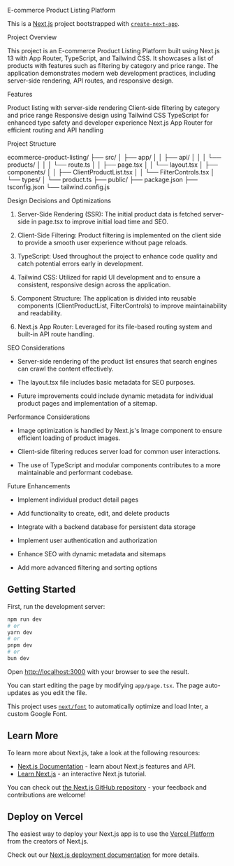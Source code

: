 E-commerce Product Listing Platform

This is a [Next.js](https://nextjs.org/) project bootstrapped with [`create-next-app`](https://github.com/vercel/next.js/tree/canary/packages/create-next-app).

Project Overview

This project is an E-commerce Product Listing Platform built using Next.js 13 with App Router, TypeScript, and Tailwind CSS. It showcases a list of products with features such as filtering by category and price range. The application demonstrates modern web development practices, including server-side rendering, API routes, and responsive design.



Features

Product listing with server-side rendering
Client-side filtering by category and price range
Responsive design using Tailwind CSS
TypeScript for enhanced type safety and developer experience
Next.js App Router for efficient routing and API handling



Project Structure



ecommerce-product-listing/
├── src/
│   ├── app/
│   │   ├── api/
│   │   │   └── products/
│   │   │       └── route.ts
│   │   ├── page.tsx
│   │   └── layout.tsx
│   ├── components/
│   │   ├── ClientProductList.tsx
│   │   └── FilterControls.tsx
│   └── types/
│       └── product.ts
├── public/
├── package.json
├── tsconfig.json
└── tailwind.config.js





Design Decisions and Optimizations

1. Server-Side Rendering (SSR): The initial product data is fetched server-side in page.tsx to improve initial load time and SEO.

2. Client-Side Filtering: Product filtering is implemented on the client side to provide a smooth user experience without page reloads.

3. TypeScript: Used throughout the project to enhance code quality and catch potential errors early in development.

4. Tailwind CSS: Utilized for rapid UI development and to ensure a consistent, responsive design across the application.

5. Component Structure: The application is divided into reusable components (ClientProductList, FilterControls) to improve maintainability and readability.

6. Next.js App Router: Leveraged for its file-based routing system and built-in API route handling.






SEO Considerations

* Server-side rendering of the product list ensures that search engines can crawl the content effectively.

* The layout.tsx file includes basic metadata for SEO purposes.

* Future improvements could include dynamic metadata for individual product pages and implementation of a sitemap.






Performance Considerations

* Image optimization is handled by Next.js's Image component to ensure efficient loading of product images.

* Client-side filtering reduces server load for common user interactions.

* The use of TypeScript and modular components contributes to a more maintainable and performant codebase.






Future Enhancements

* Implement individual product detail pages

* Add functionality to create, edit, and delete products

* Integrate with a backend database for persistent data storage

* Implement user authentication and authorization

* Enhance SEO with dynamic metadata and sitemaps

* Add more advanced filtering and sorting options

## Getting Started

First, run the development server:

```bash
npm run dev
# or
yarn dev
# or
pnpm dev
# or
bun dev
```

Open [http://localhost:3000](http://localhost:3000) with your browser to see the result.

You can start editing the page by modifying `app/page.tsx`. The page auto-updates as you edit the file.

This project uses [`next/font`](https://nextjs.org/docs/basic-features/font-optimization) to automatically optimize and load Inter, a custom Google Font.

## Learn More

To learn more about Next.js, take a look at the following resources:

- [Next.js Documentation](https://nextjs.org/docs) - learn about Next.js features and API.
- [Learn Next.js](https://nextjs.org/learn) - an interactive Next.js tutorial.

You can check out [the Next.js GitHub repository](https://github.com/vercel/next.js/) - your feedback and contributions are welcome!

## Deploy on Vercel

The easiest way to deploy your Next.js app is to use the [Vercel Platform](https://vercel.com/new?utm_medium=default-template&filter=next.js&utm_source=create-next-app&utm_campaign=create-next-app-readme) from the creators of Next.js.

Check out our [Next.js deployment documentation](https://nextjs.org/docs/deployment) for more details.
